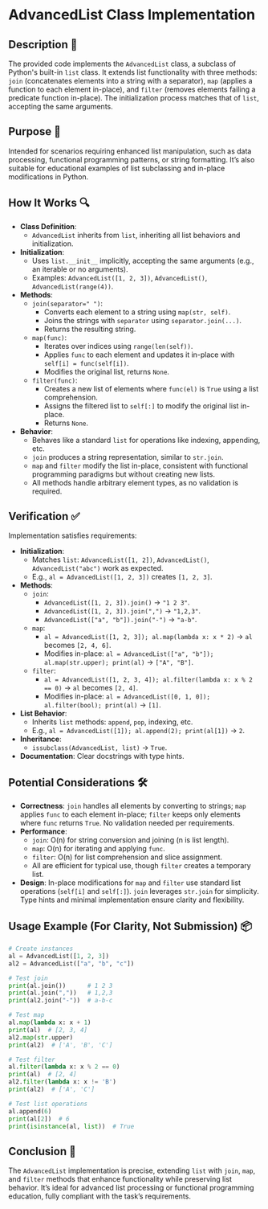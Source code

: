 # AdvancedList Class Implementation

## Description 📝

The provided code implements the `AdvancedList` class, a subclass of Python's built-in `list` class.
It extends list functionality with three methods: `join` (concatenates elements into a string with a separator), `map` (applies a function to each element in-place), and `filter` (removes elements failing a predicate function in-place).
The initialization process matches that of `list`, accepting the same arguments.

## Purpose 🎯

Intended for scenarios requiring enhanced list manipulation, such as data processing, functional programming patterns, or string formatting.
It’s also suitable for educational examples of list subclassing and in-place modifications in Python.

## How It Works 🔍

-   **Class Definition**:
    -   `AdvancedList` inherits from `list`, inheriting all list behaviors and initialization.
-   **Initialization**:
    -   Uses `list.__init__` implicitly, accepting the same arguments (e.g., an iterable or no arguments).
    -   Examples: `AdvancedList([1, 2, 3])`, `AdvancedList()`, `AdvancedList(range(4))`.
-   **Methods**:
    -   `join(separator=" ")`:
        -   Converts each element to a string using `map(str, self)`.
        -   Joins the strings with `separator` using `separator.join(...)`.
        -   Returns the resulting string.
    -   `map(func)`:
        -   Iterates over indices using `range(len(self))`.
        -   Applies `func` to each element and updates it in-place with `self[i] = func(self[i])`.
        -   Modifies the original list, returns `None`.
    -   `filter(func)`:
        -   Creates a new list of elements where `func(el)` is `True` using a list comprehension.
        -   Assigns the filtered list to `self[:]` to modify the original list in-place.
        -   Returns `None`.
-   **Behavior**:
    -   Behaves like a standard `list` for operations like indexing, appending, etc.
    -   `join` produces a string representation, similar to `str.join`.
    -   `map` and `filter` modify the list in-place, consistent with functional programming paradigms but without creating new lists.
    -   All methods handle arbitrary element types, as no validation is required.

## Verification ✅

Implementation satisfies requirements:

-   **Initialization**:
    -   Matches `list`: `AdvancedList([1, 2])`, `AdvancedList()`, `AdvancedList("abc")` work as expected.
    -   E.g., `al = AdvancedList([1, 2, 3])` creates `[1, 2, 3]`.
-   **Methods**:
    -   `join`:
        -   `AdvancedList([1, 2, 3]).join()` → `"1 2 3"`.
        -   `AdvancedList([1, 2, 3]).join(",")` → `"1,2,3"`.
        -   `AdvancedList(["a", "b"]).join("-")` → `"a-b"`.
    -   `map`:
        -   `al = AdvancedList([1, 2, 3]); al.map(lambda x: x * 2)` → `al` becomes `[2, 4, 6]`.
        -   Modifies in-place: `al = AdvancedList(["a", "b"]); al.map(str.upper); print(al)` → `["A", "B"]`.
    -   `filter`:
        -   `al = AdvancedList([1, 2, 3, 4]); al.filter(lambda x: x % 2 == 0)` → `al` becomes `[2, 4]`.
        -   Modifies in-place: `al = AdvancedList([0, 1, 0]); al.filter(bool); print(al)` → `[1]`.
-   **List Behavior**:
    -   Inherits `list` methods: `append`, `pop`, indexing, etc.
    -   E.g., `al = AdvancedList([1]); al.append(2); print(al[1])` → `2`.
-   **Inheritance**:
    -   `issubclass(AdvancedList, list)` → `True`.
-   **Documentation**: Clear docstrings with type hints.

## Potential Considerations 🛠️

-   **Correctness**: `join` handles all elements by converting to strings; `map` applies `func` to each element in-place; `filter` keeps only elements where `func` returns `True`. No validation needed per requirements.
-   **Performance**:
    -   `join`: O(n) for string conversion and joining (n is list length).
    -   `map`: O(n) for iterating and applying `func`.
    -   `filter`: O(n) for list comprehension and slice assignment.
    -   All are efficient for typical use, though `filter` creates a temporary list.
-   **Design**: In-place modifications for `map` and `filter` use standard list operations (`self[i]` and `self[:]`). `join` leverages `str.join` for simplicity. Type hints and minimal implementation ensure clarity and flexibility.

## Usage Example (For Clarity, Not Submission) 📦

```python
# Create instances
al = AdvancedList([1, 2, 3])
al2 = AdvancedList(["a", "b", "c"])

# Test join
print(al.join())      # 1 2 3
print(al.join(","))   # 1,2,3
print(al2.join("-"))  # a-b-c

# Test map
al.map(lambda x: x + 1)
print(al)  # [2, 3, 4]
al2.map(str.upper)
print(al2)  # ['A', 'B', 'C']

# Test filter
al.filter(lambda x: x % 2 == 0)
print(al)  # [2, 4]
al2.filter(lambda x: x != 'B')
print(al2)  # ['A', 'C']

# Test list operations
al.append(6)
print(al[2])  # 6
print(isinstance(al, list))  # True
```

## Conclusion 🚀

The `AdvancedList` implementation is precise, extending `list` with `join`, `map`, and `filter` methods that enhance functionality while preserving list behavior.
It’s ideal for advanced list processing or functional programming education, fully compliant with the task’s requirements.
